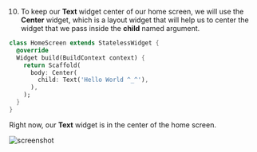 


10. To keep our **Text** widget center of our home screen, we will use the **Center** widget, which is a layout widget that will help us to center the widget that we pass inside the **child** named argument.

```dart
class HomeScreen extends StatelessWidget {
  @override
  Widget build(BuildContext context) {
    return Scaffold(
      body: Center(
        child: Text('Hello World ^_^'),
      ),
    );
  }
}
```





Right now, our **Text** widget is in the center of the home screen.


![screenshot](https://lh6.googleusercontent.com/5COK5Fohnffrja6KfROwIHtUZm6BG5UmUHiZViwt_-zIWbZ7DqyjZAbk1lKWWl-MqUjnLPtS1GuBi118B9ZJO7bFJG68oIFUQw6_l_GhpYGdy1xGWawKn5VVNj8DYDGXZf1d9vSV)
